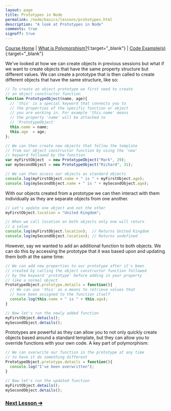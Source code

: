 ```yaml
---
layout: page
title: Prototypes in Node
permalink: /node/basics/lessons/prototypes.html
description: "A look at Prototypes in Node"
comments: true
signoff: true
---
```


[Course Home](../../course) \| [What is Polymorphism?](/programming/lessons/polymorphism){:target="_blank"} \| [Code Example(s)](https://github.com/mwinteringham/free-node-basics-course/blob/master/nodelessons/I_Prototypes.js){:target="_blank"}

We've looked at how we can create objects in previous sessions but what if we want to create objects that have the same property structure but different values. We can create a prototype that is then called to create different objects that have the same structure, like so:

```javascript
// To create an object prototype we first need to create
// an object constructor function
function PrototypeObject(name, age){
  // 'this' is a special keyword that connects you to
  // the properties of the specific function or object
  // you are working in. For example 'this.name' means
  // the property 'name' will be attached to
  // 'PrototypeObject'
  this.name = name;
  this.age  = age;
};

// We can then create new objects that follow the template
// from our object constructor function by using the 'new'
// keyword followed by the function
var myFirstObject  = new PrototypeObject("Mark", 29);
var mySecondObject = new PrototypeObject("Richard", 31);

// We can then access our objects as standard objects
console.log(myFirstObject.name + " is " + myFirstObject.age);
console.log(mySecondObject.name + " is " + mySecondObject.age);
```

With our objects created from a prototype we can then interact with them individually as they are separate objects from one another.

```javascript
// Let's update one object and not the other
myFirstObject.location = "United Kingdom";

// When we call location on both objects only one will return
// a value
console.log(myFirstObject.location);  // Returns United Kingdom
console.log(mySecondObject.location); // Returns undefined
```

However, say we wanted to add an additional function to both objects. We can do this by accessing the prototype that it was based upon and updating them both at the same time:

```javascript
// We can add new properties to our prototype after it's been
// created by calling the object constructor function followed
// by the keyword 'prototype' before adding in your property
// like a normal object
PrototypeObject.prototype.details = function(){
  // We can use 'this' as a means to retrieve values that
  // have been assigned to the function itself
  console.log(this.name + " is " + this.age);
}

// Now let's run the newly added function
myFirstObject.details();
mySecondObject.details();
```

Prototypes are powerful as they can allow you to not only quickly create objects based around a standard template, but they can allow you to override functions with your own code. A key part of polymorphism:

```javascript
// We can overwrite our function in the prototype at any time
// to have it do something different
PrototypeObject.prototype.details = function(){
  console.log("I've been overwritten");
}

// Now let's run the updated function
myFirstObject.details();
mySecondObject.details();
```

### [Next Lesson &#10132;](../lessons/codecomments.html)
